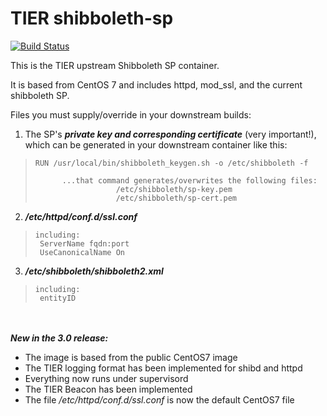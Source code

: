 # TIER shibboleth-sp

[![Build Status](https://jenkins.testbed.tier.internet2.edu/buildStatus/icon?job=docker/shib-sp/master)](https://jenkins.testbed.tier.internet2.edu/job/docker/shib-sp/master)

This is the TIER upstream Shibboleth SP container.   

It is based from CentOS 7 and includes httpd, mod_ssl, and the current shibboleth SP.   

Files you must supply/override in your downstream builds:   

1. The SP's ***private key and corresponding certificate*** (very important!), which can be generated in your downstream container like this:   
>     RUN /usr/local/bin/shibboleth_keygen.sh -o /etc/shibboleth -f   
>   
>           ...that command generates/overwrites the following files:   
>                       /etc/shibboleth/sp-key.pem   
>                       /etc/shibboleth/sp-cert.pem   
   
2. ***/etc/httpd/conf.d/ssl.conf***
>     including:   
>      ServerName fqdn:port   
>      UseCanonicalName On   
   
3. ***/etc/shibboleth/shibboleth2.xml***
>     including:   
>      entityID   
 <br /><br />
  ***New in the 3.0 release:***
* The image is based from the public CentOS7 image
* The TIER logging format has been implemented for shibd and httpd
* Everything now runs under supervisord
* The TIER Beacon has been implemented
* The file */etc/httpd/conf.d/ssl.conf* is now the default CentOS7 file

